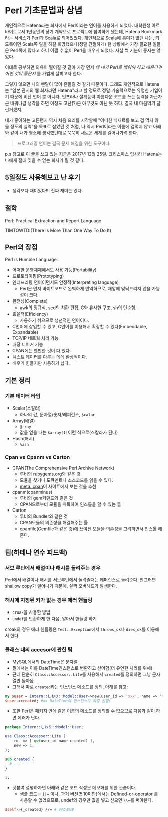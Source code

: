 # Perl 기초문법과 상념

개인적으로 Hatena라는 회사에서 Perl이라는 언어를 사용하게 되었다. 대학원생 아르바이트로서 1년동안의 장기 계약으로 프로젝트에 참여하게 됐는데, Hatena Bookmark라는 서비스가 Perl과 Scala로 되어있었다. 개인적으로 Scala에 흥미가 많던 나는, 되도록이면 Scala쪽 일을 하길 희망했으나(정말 간절하게) 현 상황에서 가장 필요한 일들은 Perl쪽에 많다고 하니 어쩔 수 없이 Perl을 배우게 되었다. 사실 썩 기분이 좋지는 않았다.

이대로 공부하면 의욕이 떨어질 것 같아 가장 먼저 *왜 내가 Perl을 배워야 하고 배운다면 어떤 것이 좋은지* 를 가볍게 살피고자 한다.

그렇지 않으면 나의 멘탈이 많이 흔들릴 것 같기 때문이다. 그래도 개인적으로 Hatena는 "일본 관서의 웹 회사라면 Hatena"라고 할 정도로 정말 기술력으로는 유명한 기업이기 때문에 비단 언어 뿐 아니라, 인프라나 설계능력 아름다운 코드를 쓰는 능력을 차근차근 배워나갈 생각을 하면 이정도 고난(?)은 아무것도 아닌 듯 하다. 결국 내 마음먹기 달린거겠지.

내가 좋아하는 고든램지 역시 처음 요리를 시작할때 "어떠한 식재료를 보고 겁 먹지 않을 정도의 실력"을 목표로 삼았던 것 처럼, 나 역시 Perl이라는 이름에 겁먹지 않고 아래와 같이 내가 평소에 생각했던대로 묵묵히 새로운 세계를 걸어나가려 한다.

> 프로그래밍 언어는 결국 문제 해결을 위한 도구이다.

p.s 참고로 이 글을 쓰고 있는 지금은 2017년 12월 25일. 크리스마스 입사라 Hatena는 나에게 절대 잊을 수 없는 회사가 될 것 같다.

## 5일정도 사용해보고 난 후기

- 생각보다 재미있다!!! 진짜 재미는 있다.

## 철학

Perl: Practical Extraction and Report Language

TIMTOWTDI(There Is More Than One Way To Do It)

## Perl의 장점

Perl is Humble Language.

- 어떠한 운영체제에서도 사용 가능(Portability)
- 프로토타이핑(Prototyping)
- 인터프리팅 언어이면서도 안정적(Interpreting language)
  - Perl은 먼저 바이트코드로 완벽하게 번역하므로, 재앙에 맞닥드리지 않을 가능성이 크다.
- 완전성(Complete)
  - awk의 정규식, sed의 치환 편집, C와 유사한 구조, sh의 단순함.
- 효율적(Efficiency)
  - 사용하기 쉬으므로 생선적인 언어이다.
- C언어에 삽입할 수 있고, C언어를 이용해서 확장할 수 있다(Embeddable, Expandable)
- TCP/IP 네트웍 처리 가능
- 내장 디버거 기능
- CPAN에는 웬만한 것이 다 있다.
- 텍스트 데이터를 다루는 데에 환상적이다.
- 배우기 힘들지만 사용하기 쉽다.

## 기본 정리

### 기본 데이터 타입

- Scalar(스칼라)
  - 하나의 값, 문자열/숫자/레퍼런스, `$calar`
- Array(배열)
  - `@rray`
  - 값을 얻을 때는 `$array[1]`이런 식으로(스칼라가 된다)
- Hash(해시)
  - `%ash`

### Cpan vs Cpanm vs Carton

- CPAN(The Comprehensive Perl Archive Network)
  - 루비의 rubygems.org와 같은 것
  - 모듈을 찾거나 도큐멘트나 소스코드를 읽을 수 있다.
  - [meta::cpan](https://metacpan.org/)이 사이트에서 보는 것을 추천
- cpanm(cpanminus)
  - 루비의 gem커맨드와 같은 것
  - CPAN으로부터 모듈을 취득하여 인스톨을 할 수 있는 툴
- Carton
  - 루비의 Bundler와 같은 것
  - CPAN모듈의 의존성을 해결해주는 툴
  - cpanfile(Gemfile과 같은 것)에 쓰여진 모듈을 의존성을 고려하면서 인스톨 해준다.

## 팁(하테나 연수 피드백)

### 서브 루틴에서 배열이나 해시를 돌려주는 경우

Perl에서 배열이나 해시를 서브루틴에서 돌려줄때는 레퍼런스로 돌려준다. 안그러면 shallow copy가 일어나기 때문에, 살짝 오버헤드가 발생한다.

### 해시에 지정된 키가 없는 경우 에러 핸들링

- `croak`을 사용한 방법
- `undef`를 반환하게 한 다음, 알아서 핸들링 하기

croak의 경우 에러 핸들링은 `Test::Exception`에서 `throws_ok`나 `dies_ok`를 이용해서 한다.

### 클래스 내의 accesor에 관한 팁

- MySQL에서의 DateTime은 문자열
- 펄에서는 이를 DateTime인스턴스로 변환하고 싶어함(더 유연한 처리를 위해)
- 근데 단순히 `Class::Accessor::Lite`를 사용해서 `created`를 정의하면 그냥 문자열만 돌아옴
- 그래서 따로 `created`라는 인스턴스 메소드를 정의. 아래를 참고:

```perl
my $user = Intern::しおり::Model::User->new(user_id => 'xxx', name => 'test', created => '2018-01-11 11:08:00');
$user->created; #=> DateTime의 인스턴스가 되길 원함!
```

- 또한 Perl은 패키지 안에 같은 이름의 메소드를 정의할 수 없으므로 다음과 같이 하면 에러가 난다.

```perl
package Intern::しおり::Model::User;

use Class::Accessor::Lite (
    ro  => [ qw(user_id name created) ],
    new => 1,
);

sub created {
  # ...
}

1;
```

- 덧붙여 설명하자면 아래와 같은 코드 작성은 메모화를 위한 관습이다.
  - 샘플 코드는 `||=` 이나, 과거 버전(5.10미만)에서는 [Defined-or-operator](https://perldoc.perl.org/perlop.html#Logical-Defined-Or) 를 사용할 수 없었으므로, undef의 경우만 값을 넣고 싶으면 `\\=`를 써야한다.

```perl
$self->{_created} //= # 何か処理
```
